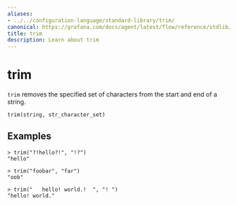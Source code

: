 ```yaml
---
aliases:
- ../../configuration-language/standard-library/trim/
canonical: https://grafana.com/docs/agent/latest/flow/reference/stdlib/trim/
title: trim
description: Learn about trim
---
```


# trim

`trim` removes the specified set of characters from the start and end of a string.

```river
trim(string, str_character_set)
```

## Examples

```river
> trim("?!hello?!", "!?")
"hello"

> trim("foobar", "far")
"oob"

> trim("   hello! world.!  ", "! ")
"hello! world."
```
